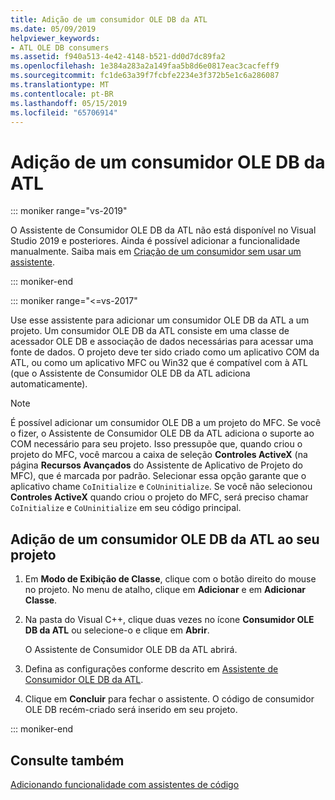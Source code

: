```yaml
---
title: Adição de um consumidor OLE DB da ATL
ms.date: 05/09/2019
helpviewer_keywords:
- ATL OLE DB consumers
ms.assetid: f940a513-4e42-4148-b521-dd0d7dc89fa2
ms.openlocfilehash: 1e384a283a2a149faa5b8d6e0817eac3cacfeff9
ms.sourcegitcommit: fc1de63a39f7fcbfe2234e3f372b5e1c6a286087
ms.translationtype: MT
ms.contentlocale: pt-BR
ms.lasthandoff: 05/15/2019
ms.locfileid: "65706914"
---
```

# <a name="adding-an-atl-ole-db-consumer"></a>Adição de um consumidor OLE DB da ATL

::: moniker range="vs-2019"

O Assistente de Consumidor OLE DB da ATL não está disponível no Visual Studio 2019 e posteriores. Ainda é possível adicionar a funcionalidade manualmente. Saiba mais em [Criação de um consumidor sem usar um assistente](../../data/oledb/creating-a-consumer-without-using-a-wizard.md).

::: moniker-end

::: moniker range="<=vs-2017"

Use esse assistente para adicionar um consumidor OLE DB da ATL a um projeto. Um consumidor OLE DB da ATL consiste em uma classe de acessador OLE DB e associação de dados necessárias para acessar uma fonte de dados. O projeto deve ter sido criado como um aplicativo COM da ATL, ou como um aplicativo MFC ou Win32 que é compatível com à ATL (que o Assistente de Consumidor OLE DB da ATL adiciona automaticamente).

> [!NOTE]
> É possível adicionar um consumidor OLE DB a um projeto do MFC. Se você o fizer, o Assistente de Consumidor OLE DB da ATL adiciona o suporte ao COM necessário para seu projeto. Isso pressupõe que, quando criou o projeto do MFC, você marcou a caixa de seleção **Controles ActiveX** (na página **Recursos Avançados** do Assistente de Aplicativo de Projeto do MFC), que é marcada por padrão. Selecionar essa opção garante que o aplicativo chame `CoInitialize` e `CoUninitialize`. Se você não selecionou **Controles ActiveX** quando criou o projeto do MFC, será preciso chamar `CoInitialize` e `CoUninitialize` em seu código principal.

## <a name="to-add-an-atl-ole-db-consumer-to-your-project"></a>Adição de um consumidor OLE DB da ATL ao seu projeto

1. Em **Modo de Exibição de Classe**, clique com o botão direito do mouse no projeto. No menu de atalho, clique em **Adicionar** e em **Adicionar Classe**.

1. Na pasta do Visual C++, clique duas vezes no ícone **Consumidor OLE DB da ATL** ou selecione-o e clique em **Abrir**.

   O Assistente de Consumidor OLE DB da ATL abrirá.

1. Defina as configurações conforme descrito em [Assistente de Consumidor OLE DB da ATL](../../atl/reference/atl-ole-db-consumer-wizard.md).

1. Clique em **Concluir** para fechar o assistente. O código de consumidor OLE DB recém-criado será inserido em seu projeto.

::: moniker-end

## <a name="see-also"></a>Consulte também

[Adicionando funcionalidade com assistentes de código](../../ide/adding-functionality-with-code-wizards-cpp.md)
